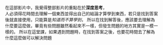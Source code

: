 在這部影片中，我覺得整部影片的重點在於**深度思考**，  
人必須得花時間去理解一個東西並得出自己的結論才算學到東西，若只是找到答案後就直接使用，只能算是*知道而不算學到*，
所以在找到解答後，應該要去理解為什麼要這麼做，畢竟有些問題雖然看起來不一樣，但發生問題的地方其實是一模一樣的。
所以在這堂課，如果遇到問題時，在找到答案之後，也要花時間去了解為什麼這麼做可以解決問題
